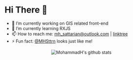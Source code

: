 # Hi There 👾

- 🔭 I’m currently working on GIS related front-end
- 🌱 I’m currently learning RXJS
- 📫 How to reach me: mh_sattarian@outlook.com | [linktree](http://linktr.ee/mh_sattarian)
- ⚡ Fun fact: [@MHSttrn](https://github.com/MHSttrn) looks just like me!

<div align="center">
  
![MohammadH's github stats](https://github-readme-stats.vercel.app/api?username=mhsattarian&show_icons=true)

</div>

<!--
**mhsattarian/mhsattarian** is a ✨ _special_ ✨ repository because its `README.md` (this file) appears on your GitHub profile.

Here are some ideas to get you started:

- 🔭 I’m currently working on ...
- 🌱 I’m currently learning ...
- 👯 I’m looking to collaborate on ...
- 🤔 I’m looking for help with ...
- 💬 Ask me about ...
- 📫 How to reach me: ...
- 😄 Pronouns: ...
- ⚡ Fun fact: ...
-->
